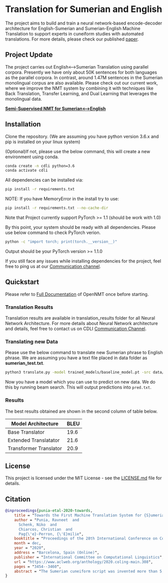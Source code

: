 # Translation for Sumerian and English
The project aims to build and train a neural network-based encode-decoder architecture for English-Sumerian and Sumerian-English Machine Translation to support experts in cuneiform studies with automated translations. For more details, please check our published [paper](https://www.aclweb.org/anthology/2020.coling-main.308/).

## Project Update
The project carries out English<-->Sumerian Translation using parallel corpora. Presently we have only about 50K sentences for both languages as the parallel corpora. In contrast, around 1.47M sentences in the Sumerian monolingual corpus are also available.
Please check out our current work, where we improve the NMT system by combining it with techniques like Back Translation, Transfer Learning, and Dual Learning that leverages the monolingual data.

[**Semi-Supervised NMT for Sumerian<-->English**](https://github.com/cdli-gh/Semi-Supervised-NMT-for-Sumerian-English)

## Installation
Clone the repository. (We are assuming you have python version 3.6.x and pip is installed on your linux system)

(Optional)If not, please use the below command, this will create a new environment using conda.
```bash
conda create -n cdli python=3.6
conda activate cdli
```

All dependencies can be installed via:

```bash
pip install -r requirements.txt
```
NOTE: If you have MemoryError in the install try to use:

```bash
pip install -r requirements.txt --no-cache-dir
```

Note that Project currently support PyTorch >= 1.1 (should be work with 1.0)

By this point, your system should be ready with all dependencies. Please use below command to check PyTorch verion.
```bash
python -c "import torch; print(torch.__version__)"
```
Output should be your PyTorch version >= 1.1.0

If you still face any issues while installing dependencies for the project, feel free to ping us at our [Communication channel](https://cdli-gsoc.slack.com/).

## Quickstart
Please refer to [Full Documentation](http://opennmt.net/OpenNMT-py/) of OpenNMT once before starting.

### Translation Results

Translation results are available in translation_results folder for all Neural Network Architecture. For more details about Neural Network architecture and details, feel free to contact us on CDLI [Communication Channel](https://cdli-gsoc.slack.com/).


### Translating new Data

Please use the below command to translate new Sumerian phrase to English phrase. We are assuming you have a text file placed in data folder as **sumerian_test.txt**.

```bash
python3 translate.py -model trained_models/baseline_model.pt -src data/sumerian_test.txt -output pred.txt -replace_unk -verbose
```

Now you have a model which you can use to predict on new data. We do this by running beam search. This will output predictions into `pred.txt`.

### Results
The best results obtained are shown in the second column of table below.

| Model Architecture     | BLEU  |
| ---------------------- | ----- |
| Base Translator        | 19.6  |
| Extended Translatator  | 21.6  |
| Transformer Translator | 20.9  |


## License
This project is licensed under the MIT License - see the [LICENSE.md](https://github.com/cdli-gh/Machine-Translation/blob/master/LICENSE.md) file for details.

## Citation

```bibtex
@inproceedings{punia-etal-2020-towards,
    title = "Towards the First Machine Translation System for {S}umerian Transliterations",
    author = "Punia, Ravneet  and
      Schenk, Niko  and
      Chiarcos, Christian  and
      Pag{\'e}-Perron, {\'E}milie",
    booktitle = "Proceedings of the 28th International Conference on Computational Linguistics",
    month = dec,
    year = "2020",
    address = "Barcelona, Spain (Online)",
    publisher = "International Committee on Computational Linguistics",
    url = "https://www.aclweb.org/anthology/2020.coling-main.308",
    pages = "3454--3460",
    abstract = "The Sumerian cuneiform script was invented more than 5,000 years ago and represents one of the oldest in history. We present the first attempt to translate Sumerian texts into English automatically. We publicly release high-quality corpora for standardized training and evaluation and report results on experiments with supervised, phrase-based, and transfer learning techniques for machine translation. Quantitative and qualitative evaluations indicate the usefulness of the translations. Our proposed methodology provides a broader audience of researchers with novel access to the data, accelerates the costly and time-consuming manual translation process, and helps them better explore the relationships between Sumerian cuneiform and Mesopotamian culture.",
}
```
